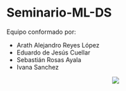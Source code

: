 # Seminario-ML-DS
Equipo conformado por:
* Arath Alejandro Reyes López
* Eduardo de Jesús Cuellar
* Sebastián Rosas Ayala
* Ivana Sanchez

<p align="center">
   <img src="https://i.kym-cdn.com/entries/icons/original/000/032/100/cover4.jpg"/>
</p>
